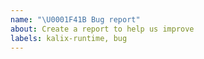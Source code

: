 ```yaml
---
name: "\U0001F41B Bug report"
about: Create a report to help us improve
labels: kalix-runtime, bug
---
```


